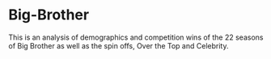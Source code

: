 # Big-Brother
This is an analysis of demographics and competition wins of the 22 seasons of Big Brother as well as the spin offs, Over the Top and Celebrity.
